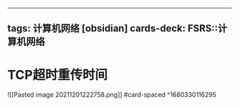 
---
tags: 计算机网络 [obsidian]
cards-deck: FSRS::计算机网络
---
# TCP超时重传时间
![[Pasted image 20211201222758.png]]
#card-spaced 
^1680330116295
